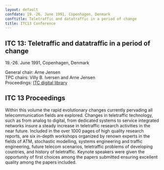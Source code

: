 ```yaml
---
layout: default
confdate: 19.-26. June 1991, Copenhagen, Denmark
conftitle: Teletraffic and datatraffic in a period of change
title: ITC13 Conference
---
```


## ITC 13: Teletraffic and datatraffic in a period of change

19.-26. June 1991, Copenhagen, Denmark

General chair: Arne Jensen<br/>
TPC chairs: Villy B. Iversen and Arne Jensen<br/>
Proceedings: [ITC digital library](/itc-library/itc13.html)




## ITC 13 Proceedings

Within this volume the rapid evolutionary changes currently pervading all telecommunication fields are explored. Changes in teletraffic technology, such as from analog to digital, from dedicated systems to service integrated networks insure a steady increase in teletraffic research activities in the near future. Included in the over 1000 pages of high quality research reports, are six in-depth workshops organized by renown experts in the fields of ATM, stochastic modelling, systems engineering and traffic engineering, future telecom scenarios, teletraffic problems of developing countries, and history of teletraffic. Keynote speakers were given the opportunity of first choices among the papers submitted ensuring excellent quality among the papers included.
